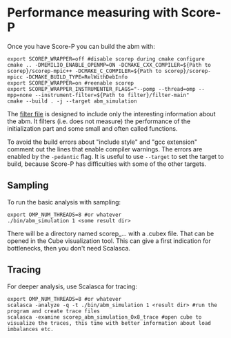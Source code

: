 # Performance measuring with Score-P

Once you have Score-P you can build the abm with: 
```
export SCOREP_WRAPPER=off #disable scorep during cmake configure
cmake .. -DMEMILIO_ENABLE_OPENMP=ON -DCMAKE_CXX_COMPILER=${Path to scorep}/scorep-mpic++ -DCMAKE_C_COMPILER=${Path to scorep}/scorep-mpicc -DCMAKE_BUILD_TYPE=RelWithDebInfo
export SCOREP_WRAPPER=on #reenable scorep
export SCOREP_WRAPPER_INSTRUMENTER_FLAGS="--pomp --thread=omp --mpp=none --instrument-filter=${Path to filter}/filter-main"
cmake --build . -j --target abm_simulation
```

The [filter file](./filter-main) is designed to include only the interesting information about the abm. It filters (i.e. does not measure) the performance of the initialization part and some small and often called functions.

To avoid the build errors about "include style" and "gcc extension" comment out the lines that enable compiler warnings. The errors are enabled by the ```-pedantic``` flag.
It is useful to use ```--target``` to set the target to build, because Score-P has difficulties with some of the other targets.

## Sampling

To run the basic analysis with sampling:
```
export OMP_NUM_THREADS=8 #or whatever
./bin/abm_simulation 1 <some result dir>
```

There will be a directory named scorep_... with a .cubex file. That can be opened in the Cube visualization tool. This can give a first indication for bottlenecks, then you don't need Scalasca.

## Tracing

For deeper analysis, use Scalasca for tracing:

```
export OMP_NUM_THREADS=8 #or whatever
scalasca -analyze -q -t ./bin/abm_simulation 1 <result dir> #run the program and create trace files
scalasca -examine scorep_abm_simulation_Ox8_trace #open cube to visualize the traces, this time with better information about load imbalances etc.
```
